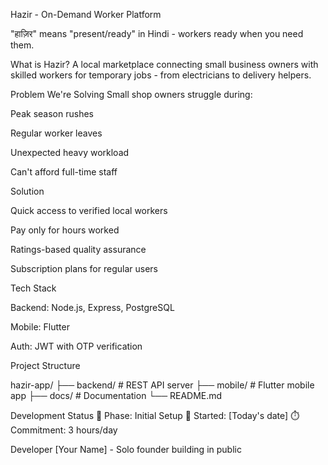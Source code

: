 Hazir - On-Demand Worker Platform

"हाज़िर" means "present/ready" in Hindi - workers ready when you need them.

What is Hazir?
A local marketplace connecting small business owners with skilled workers for temporary jobs - from electricians to delivery helpers.

Problem We're Solving
Small shop owners struggle during:

Peak season rushes

Regular worker leaves

Unexpected heavy workload

Can't afford full-time staff

Solution

Quick access to verified local workers

Pay only for hours worked

Ratings-based quality assurance

Subscription plans for regular users

Tech Stack

Backend: Node.js, Express, PostgreSQL

Mobile: Flutter

Auth: JWT with OTP verification

Project Structure

hazir-app/
├── backend/        # REST API server
├── mobile/         # Flutter mobile app
├── docs/           # Documentation
└── README.md


Development Status
🔨 Phase: Initial Setup
📅 Started: [Today's date]
⏱️ Commitment: 3 hours/day

Developer
[Your Name] - Solo founder building in public